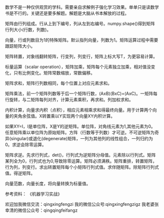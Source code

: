 数学不是一种仅供观赏的学科。需要亲自求解例子强化学习效果。单单只是读数学书是不行的。关键还是要多解题。解题是大脑从书本解放的过程。

矩阵由行列组成。行从上到下编号，列从左到右编号。numpy.shape()得到矩阵行列大小(行数，列数)。

向量，行或列数目为1的特殊矩阵。默认指列向量，列数为1。矩阵运算过程中需要跟踪矩阵大小。

矩阵转置，对象线翻转矩阵，行变列，列变行，矩阵上标大写T，为更容易计算。

标量运算（scalar operation），矩阵加乘，矩阵每个元素独立加乘，相对值没变化，只有比例变化。矩阵常数缩放，常数偏移。

矩阵求和，矩阵行列数相同，每个位置上对应元素求和。

矩阵乘法，前一个矩阵列数等于后一个矩阵行数，(AxB)(BxC)=(AxC)。一矩阵每行旋转，与二矩阵每列对齐，计算元素乘积，再求和。列加权求和。

内积计算，向量求内积（点积），相应元素相乘求和得最终向量。用于计算两个向量的夹角余弦值。X转置乘以Y实现两个向量XY内积计算。

如果XY=I，I是单位阵，X是Y的逆矩阵。单位阵，对角线元素为1,其他元素为0。任意矩阵乘以单位阵为原始矩阵。方阵（行数等于列数）才可逆。不可逆矩阵为奇异(singular)或退化(degenerate)矩阵，一列为其他列的线性组合，一列归约为0。求逆会除零运算。

矩阵求逆。先求行列式，det()，行列式为逆矩阵分母值。元素除以行列式。矩阵某列全为0，行列式也为0,导致除零运算。矩阵必须满秩。矩阵重排，转置矩阵，行为列，列变行。求出转置矩阵每个小矩阵行列式值。求伴随矩阵。除矩阵行列式值。得逆矩阵。

向量范数，向量长度，将向量转换为标量值。


参考资料：
《机器学习实战》

欢迎加我微信交流：qingxingfengzi
我的微信公众号:qingxingfengzigz
我老婆张幸清的微信公众号：qingqingfeifangz